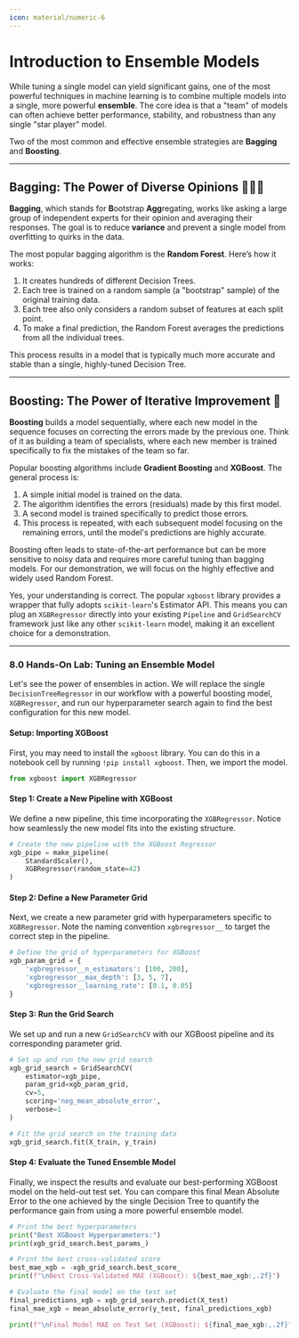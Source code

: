 ```yaml
---
icon: material/numeric-6
---
```

# Introduction to Ensemble Models

While tuning a single model can yield significant gains, one of the most powerful techniques in machine learning is to combine multiple models into a single, more powerful **ensemble**. The core idea is that a "team" of models can often achieve better performance, stability, and robustness than any single "star player" model.

Two of the most common and effective ensemble strategies are **Bagging** and **Boosting**.

---
## **Bagging: The Power of Diverse Opinions 🌳🌳🌳**

**Bagging**, which stands for **B**ootstrap **Agg**regating, works like asking a large group of independent experts for their opinion and averaging their responses. The goal is to reduce **variance** and prevent a single model from overfitting to quirks in the data.

The most popular bagging algorithm is the **Random Forest**. Here’s how it works:
1.  It creates hundreds of different Decision Trees.
2.  Each tree is trained on a random sample (a "bootstrap" sample) of the original training data.
3.  Each tree also only considers a random subset of features at each split point.
4.  To make a final prediction, the Random Forest averages the predictions from all the individual trees.

This process results in a model that is typically much more accurate and stable than a single, highly-tuned Decision Tree.

---
## **Boosting: The Power of Iterative Improvement 🎯**

**Boosting** builds a model sequentially, where each new model in the sequence focuses on correcting the errors made by the previous one. Think of it as building a team of specialists, where each new member is trained specifically to fix the mistakes of the team so far.

Popular boosting algorithms include **Gradient Boosting** and **XGBoost**. The general process is:
1.  A simple initial model is trained on the data.
2.  The algorithm identifies the errors (residuals) made by this first model.
3.  A second model is trained specifically to predict those errors.
4.  This process is repeated, with each subsequent model focusing on the remaining errors, until the model's predictions are highly accurate.

Boosting often leads to state-of-the-art performance but can be more sensitive to noisy data and requires more careful tuning than bagging models. For our demonstration, we will focus on the highly effective and widely used Random Forest.

Yes, your understanding is correct. The popular `xgboost` library provides a wrapper that fully adopts `scikit-learn`'s Estimator API. This means you can plug an `XGBRegressor` directly into your existing `Pipeline` and `GridSearchCV` framework just like any other `scikit-learn` model, making it an excellent choice for a demonstration.

-----

### **8.0 Hands-On Lab: Tuning an Ensemble Model**

Let's see the power of ensembles in action. We will replace the single `DecisionTreeRegressor` in our workflow with a powerful boosting model, `XGBRegressor`, and run our hyperparameter search again to find the best configuration for this new model.

#### **Setup: Importing XGBoost**

First, you may need to install the `xgboost` library. You can do this in a notebook cell by running `!pip install xgboost`. Then, we import the model.

```python
from xgboost import XGBRegressor
```

#### **Step 1: Create a New Pipeline with XGBoost**

We define a new pipeline, this time incorporating the `XGBRegressor`. Notice how seamlessly the new model fits into the existing structure.

```python
# Create the new pipeline with the XGBoost Regressor
xgb_pipe = make_pipeline(
    StandardScaler(),
    XGBRegressor(random_state=42)
)
```

#### **Step 2: Define a New Parameter Grid**

Next, we create a new parameter grid with hyperparameters specific to `XGBRegressor`. Note the naming convention `xgbregressor__` to target the correct step in the pipeline.

```python
# Define the grid of hyperparameters for XGBoost
xgb_param_grid = {
    'xgbregressor__n_estimators': [100, 200],
    'xgbregressor__max_depth': [3, 5, 7],
    'xgbregressor__learning_rate': [0.1, 0.05]
}
```

#### **Step 3: Run the Grid Search**

We set up and run a new `GridSearchCV` with our XGBoost pipeline and its corresponding parameter grid.

```python
# Set up and run the new grid search
xgb_grid_search = GridSearchCV(
    estimator=xgb_pipe,
    param_grid=xgb_param_grid,
    cv=5,
    scoring='neg_mean_absolute_error',
    verbose=1
)

# Fit the grid search on the training data
xgb_grid_search.fit(X_train, y_train)
```

#### **Step 4: Evaluate the Tuned Ensemble Model**

Finally, we inspect the results and evaluate our best-performing XGBoost model on the held-out test set. You can compare this final Mean Absolute Error to the one achieved by the single Decision Tree to quantify the performance gain from using a more powerful ensemble model.

```python
# Print the best hyperparameters
print("Best XGBoost Hyperparameters:")
print(xgb_grid_search.best_params_)

# Print the best cross-validated score
best_mae_xgb = -xgb_grid_search.best_score_
print(f"\nBest Cross-Validated MAE (XGBoost): ${best_mae_xgb:,.2f}")

# Evaluate the final model on the test set
final_predictions_xgb = xgb_grid_search.predict(X_test)
final_mae_xgb = mean_absolute_error(y_test, final_predictions_xgb)

print(f"\nFinal Model MAE on Test Set (XGBoost): ${final_mae_xgb:,.2f}")
```